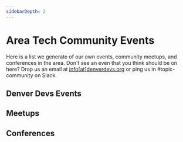 ```yaml
---
sidebarDepth: 2
---
```


# Area Tech Community Events
Here is a list we generate of our own events, community meetups, and conferences in the area. Don't see an even that you think should be on here? Drop us an email at [info[at]denverdevs.org](mailto:info@denverdevs.org) or ping us in #topic-community on Slack.

## Denver Devs Events
<denver-devs-meetups></denver-devs-meetups>


## Meetups
<community-meetups></community-meetups>


## Conferences
<denver-conferences></denver-conferences>
